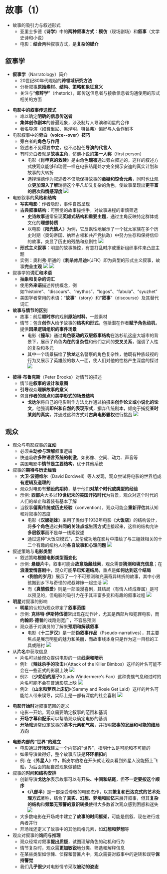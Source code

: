 # 故事（1）
* 故事的吸引力与叙述形式
   - 亚里士多德《**诗学**》中的**两种叙事方式**：**模仿**（现场剧场）和**叙事**（文学史诗和小说）
   - 电影：**结合**两种叙事方式，是**复杂的媒介**
## 叙事学
* **叙事学**（Narratology）简介
   - 20世纪80年代崛起的**跨领域研究方法**
   - 分析叙事**原始素材、结构、策略和象征意义**
   - 关注与“**修辞学**”（rhetoric），即传送信息者与接收信息者沟通使用的形式相关的方面
- **电影中的叙事传送模式**
   - 难以确定**明确的信息传送者**
   - **集体创作剧本**的普遍现象，涉及制片人导演和明星的合作
   - 著名导演（如费里尼、黑泽明、特吕弗）偏好与人合作剧本
- 电影叙事中的**旁白（voice--over）技巧**
   - 旁白者的**角色与作用**
   - 叙述者不见得要**中立**，也不必担任**导演的代言人**
   - 有时旁白者就是**故事主角**，仿佛小说的**第一人称**（first person）
     - 电影《**肖申克的救赎**》是由角色**瑞德**通过旁白叙述的，这样的叙述方式使观众能够和瑞德一样在电影结尾处才完全揭示安迪的真实计划和故事的大转折
     - 选择瑞德作为叙述者不仅能保持故事的**悬疑和惊奇元素**，同时也让观众**更加深入了解**瑞德这个平凡却又复杂的角色，使故事呈现出**更丰富的层次和情感深度**
![](images/2023-09-15-16-06-11.png)
- 电影叙事的**风格和结构**
   - **写实电影**：作者隐形，事件自然呈现
   - **古典叙事结构**：可察觉的故事操控手，对故事进程的审慎筛选
     - **史诗故事**通常呈现**英雄式结构和重要主题**，通过主角反映特定群体或文化的**理想特质**
     - 以电影《**阳光情人**》为例，它反讽性地展示了一个犹太家族在多个历史时期（奥匈帝国、纳粹占领和共产党执政）中努力生存和保持信仰的故事，突显了历史的残酷和悲剧性
![](images/2023-09-15-15-55-50.png)
   - **形式主义叙事**：明显的故事操控，有意打乱时序或重新组织事件来凸显主题
   - 实例：奥利弗·斯通的《**刺杀肯尼迪**》（JFK）即为典型的形式主义叙事，故事**完全主观**
![](images/2023-09-15-15-56-30.png)
![](images/2023-09-15-15-57-25.png)
- 叙事学的**词汇和术语**
   - **抽象和复杂的词汇**
   - 使用**外来语**描述传统概念，例如“histoire”、“discours”、“mythos”、“logos”、“fabula”、“syuzhet”
   - 美国学者常用的术语：“**故事**”（story）和“**叙事**”（discourse）及其替代词汇
- **故事与情节的区别**
   - 故事：前后**顺时序**的戏剧**原始材料**，一般素材
   - 情节：包含**创作人**给予故事的**结构和形式**，包括潜在作者**赋予角色动机**，提供**因果逻辑组织的事件场景**
     - 电影《**撞车**》通过**角色驱动的双层叙事结构**在洛杉矶这座大城市的背景下，展示了角色**内在的复杂性**和他们之间的**交叉关系**，强调了人性的复杂和多元
     - 其中一个场景描绘了**狄龙**这名警察的角色复杂性，他既有种族歧视的行为又展示了英雄般的救人一面，使人们对他的性格产生深度的探讨
![](images/2023-09-15-16-01-00.png)
* **彼得·布鲁克斯**（Peter Brooks）对情节的描述
   - 情节是**叙事的设计和意图**
   - **引导**观众**理解故事的意义**
   - 包含**作者的观点**和**美学形式的场景结构**
     - **戈达尔**将自己的电影制作方法比作通过拍摄来**创作论文或小说化的论文**，他强调**即兴和自然的表现形式**，摒弃传统剧本，倾向于捕捉**某时某刻的真实**，并通过这种方式对**古典电影霸权**进行挑战
![](images/2023-09-15-16-03-22.png)
## 观众
* 观众与电影叙事的**互动**
   * 必须**主动参与理解**叙事逻辑
   * 快速吸收**多种语言系统的刺激**，如影像、空间、动力、声音等
   * 美国电影中**情节是主要结构**，优于其他系统
* 叙事的**期待与历史经验**
   * **大卫·波德维尔**（David Bordwell）等人发现，观众尝试将电影的世界组成**有逻辑及道理的**
   * 观众对电影有**预设的期待**，基于他们**对某个时代或类型的经验**
   * 示例: **西部片**大多以**19世纪末的美国开拓时代**为背景，观众对这个时代的人们的举止和着装有基本了解
   * 当叙事**偏离传统或历史经验**（convention），观众可能会**重新评估**其认知和对叙事的态度
     * 电影《**汉娜姐妹**》采用了类似于1932年电影《**大饭店**》的结构设计，将**多个角色**通过**共同的关注点或生活方式**连接起来，这样的结构允许**多层叙事**而不是单一线索叙述
     * 通过这种“大饭店模式”，艾伦成功地在影片中描绘了与三姐妹相关的十二个有趣的纽约人的**各自故事和心理问题**
![](images/2023-09-15-16-09-02.png)
* 叙述策略与**电影类型**
   * 叙述策略**根据电影类型而变化**
   * 示例: **悬疑片**中，叙事可能会**故意隐藏线索**，观众需要**猜测和填充信息**；在**浪漫爱情喜剧**中，观众可能**早已知道结局**，重点是**如何达到这个结局**
     * 《**狗脸的岁月**》展示了一个不可预测和充满奇异转折的故事，其中小男孩搬到乡下与奇怪的叔叔婶婶一起生活
![](images/2023-09-15-16-15-40.png)
     * 而《**真情假爱**》则是一部浪漫喜剧，其结局（有情人终成眷属）是可以预见的，但电影的吸引力在于其丰富多变和有趣的叙事过程
![](images/2023-09-15-16-16-29.png)
* **明星**对叙事的影响
   * **明星**的认知为观众界定了**叙事范围**
   * 示例: **克林特·伊斯特伍德**常出现在动作片，尤其是西部片和犯罪电影，而**约翰尼·德普**的戏路则宽广，不容易预测
   * 观众基于对演员的了解来**预期和解读叙事**
     * 电影《**十二罗汉**》是一部**伪叙事作品**（Pseudo-narratives），其主要焦点是展示明星的魅力和美丽，而故事线本身只是作为这一目标的工具或陪衬
![](images/2023-09-15-16-11-34.png)
* 从**片名**中获取信息
   - 片名可以给观众提供电影的一些**线索和暗示**
   - 例1: 《**辣妹杀手的攻击**》（Attack of the Killer Bimbos）这样的片名可能不会在一些正式的影展上映
![](images/2023-09-15-16-17-31.png)
   - 例2: 《**少奶奶的扇子**》（Lady Windermere's Fan）这种贵族气息和过时的片名可能不会在普通影院上映
![](images/2023-09-15-16-18-04.png)
   - 例3: 《**山米和萝西上床记**》（Sammy and Rosie Get Laid）这样的片名可能给人带来误导，实际上是一部有深度的社会喜剧
![](images/2023-09-15-16-18-30.png)
- **电影开始时**对叙事范围的定义
   - 电影一开始，观众需要确定叙事的范围和基调
   - **开场字幕和配乐**可以帮助观众确定电影的基调
   - **开场戏**通常设定故事的**基本元素和气氛**，并指明**叙事的发展和可能的结局方向**
* **电影内部的“世界”的建立**
   - 电影通过**开场戏**建立一个内部的“世界”，指明什么是可能和不可能的
   - 如果导演做得好，整个故事应该是**环环相扣**的
   - 例: 在《**外星人**》中，斯皮尔伯格在开头就让观众看到外星人没能搭上飞船，为后面的超自然现象做铺垫
* 叙事的**时间和结构安排**
   - 创新导演**戈达尔**表示故事可以有**开头、中间和结尾**，但**不一定要按这个顺序**
     - 《**八部半**》是一部深受尊敬的电影杰作，以其**繁复和巴洛克式的艺术处理方式**著称，结合了**真实、幻想、梦境和回忆**来展开叙事，但其**复杂的结构**和**频繁无预警的意识转换**使得大多数首次观众感到困惑和迷失
![](images/2023-09-15-16-13-38.png)
   - 大多数电影在开场戏中建立了**故事的时间框架**，可能是倒叙、现在进行或两者并行
   - 开场戏还定义了故事中的其他风格元素，如**幻想和梦想**等
* 观众对叙事的**询问与推理**
   * 观众经常对叙事**提出质疑**，试图理解角色的动机和行为
   * 情节复杂时，观众需**更加敏锐**地分类、筛选和解释信息
   * 在某些类型如惊悚、侦探和警匪片中，观众需要对叙事中的逆转和误导**保持警觉**
   * 我们**几乎很少**对电影情节采取**被动的姿态**